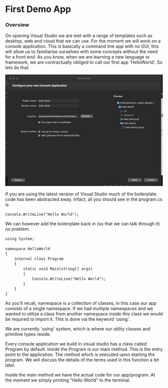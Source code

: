 # First Demo App


### Overview

On opening Visual Studio we are met with a range of templates such as desktop, web and cloud that we can use.
For the moment we will work on a console application.
This is basically a command line app with no GUI, this will allow us to familiarise ourselves with some concepts without the need for a front end.
As you know, when we are learning a new language or framework, we are contractually obliged to call our first app 'HelloWorld'. So lets do that.

![Alt text](images/project_setup.png)

If you are using the latest version of Visual Studio much of the boilerplate code has been abstracted away. Infact, all you should see in the program.cs is
```
Console.WriteLine("Hello World");
```
We can however add the boilerplate back in (so that we can talk through it) no problem.
```
using System;

namespace HelloWorld
{
    internal class Program
    {
        static void Main(string[] args)
        {
            Console.WriteLine("Hello World");
        }
    }
}
```

As you'll recall, namespace is a collection of classes, in this case our app consists of a single namespace.
If we had multiple namespaces and we wanted to utilize a class from another namespace inside this class we would be required to import it.
This is done via the keyword 'using'.

We are currently 'using' system, which is where our utility classes and primitive types reside.

Every console application we build in visual studio has a class called Program by default.
Inside the Program is our main method. This is the entry point to the application. The method which is executed upon starting the program. We will discuss the details of the terms used in this function a bit later.

Inside the main method we have the actual code for our app/program. At the moment we simply printing "Hello World" to the terminal.



